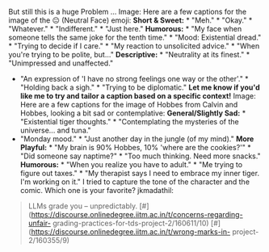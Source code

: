 But still this is a huge Problem …
Image: Here are a few captions for the image of the 😐 (Neutral Face) emoji:
**Short & Sweet:** * "Meh." * "Okay." * "Whatever." * "Indifferent." * "Just
here." **Humorous:** * "My face when someone tells the same joke for the tenth
time." * "Mood: Existential dread." * "Trying to decide if I care." * "My
reaction to unsolicited advice." * "When you're trying to be polite, but..."
**Descriptive:** * "Neutrality at its finest." * "Unimpressed and unaffected."
* "An expression of 'I have no strong feelings one way or the other'." *
"Holding back a sigh." * "Trying to be diplomatic." **Let me know if you'd
like me to try and tailor a caption based on a specific context!**
Image: Here are a few captions for the image of Hobbes from Calvin and Hobbes,
looking a bit sad or contemplative: **General/Slightly Sad:** * "Existential
tiger thoughts." * "Contemplating the mysteries of the universe... and tuna."
* "Monday mood." * "Just another day in the jungle (of my mind)." **More
Playful:** * "My brain is 90% Hobbes, 10% 'where are the cookies?'" * "Did
someone say naptime?" * "Too much thinking. Need more snacks." **Humorous:** *
"When you realize you have to adult." * "Me trying to figure out taxes." * "My
therapist says I need to embrace my inner tiger. I'm working on it." I tried
to capture the tone of the character and the comic. Which one is your
favorite?
jkmadathil:
> LLMs grade you – unpredictably.
> [#](https://discourse.onlinedegree.iitm.ac.in/t/concerns-regarding-unfair-
> grading-practices-for-tds-project-2/160611/10)
> [#](https://discourse.onlinedegree.iitm.ac.in/t/wrong-marks-in-
> project-2/160355/9)